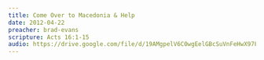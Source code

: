 ```yaml
---
title: Come Over to Macedonia & Help
date: 2012-04-22
preacher: brad-evans
scripture: Acts 16:1-15
audio: https://drive.google.com/file/d/19AMgpelV6C0wgEelGBcSuVnFeHwX97Fg/view
---
```

